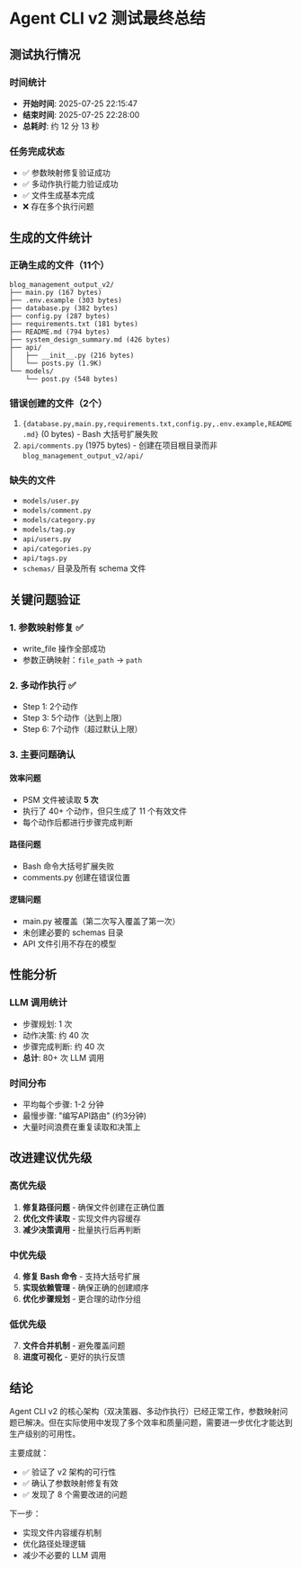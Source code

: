 # Agent CLI v2 测试最终总结

## 测试执行情况

### 时间统计
- **开始时间**: 2025-07-25 22:15:47
- **结束时间**: 2025-07-25 22:28:00
- **总耗时**: 约 12 分 13 秒

### 任务完成状态
- ✅ 参数映射修复验证成功
- ✅ 多动作执行能力验证成功
- ✅ 文件生成基本完成
- ❌ 存在多个执行问题

## 生成的文件统计

### 正确生成的文件（11个）
```
blog_management_output_v2/
├── main.py (167 bytes)
├── .env.example (303 bytes)
├── database.py (382 bytes)
├── config.py (287 bytes)
├── requirements.txt (181 bytes)
├── README.md (794 bytes)
├── system_design_summary.md (426 bytes)
├── api/
│   ├── __init__.py (216 bytes)
│   └── posts.py (1.9K)
└── models/
    └── post.py (548 bytes)
```

### 错误创建的文件（2个）
1. `{database.py,main.py,requirements.txt,config.py,.env.example,README.md}` (0 bytes) - Bash 大括号扩展失败
2. `api/comments.py` (1975 bytes) - 创建在项目根目录而非 `blog_management_output_v2/api/`

### 缺失的文件
- `models/user.py`
- `models/comment.py`
- `models/category.py`
- `models/tag.py`
- `api/users.py`
- `api/categories.py`
- `api/tags.py`
- `schemas/` 目录及所有 schema 文件

## 关键问题验证

### 1. 参数映射修复 ✅
- write_file 操作全部成功
- 参数正确映射：`file_path` → `path`

### 2. 多动作执行 ✅
- Step 1: 2个动作
- Step 3: 5个动作（达到上限）
- Step 6: 7个动作（超过默认上限）

### 3. 主要问题确认

#### 效率问题
- PSM 文件被读取 **5 次**
- 执行了 40+ 个动作，但只生成了 11 个有效文件
- 每个动作后都进行步骤完成判断

#### 路径问题
- Bash 命令大括号扩展失败
- comments.py 创建在错误位置

#### 逻辑问题
- main.py 被覆盖（第二次写入覆盖了第一次）
- 未创建必要的 schemas 目录
- API 文件引用不存在的模型

## 性能分析

### LLM 调用统计
- 步骤规划: 1 次
- 动作决策: 约 40 次
- 步骤完成判断: 约 40 次
- **总计**: 80+ 次 LLM 调用

### 时间分布
- 平均每个步骤: 1-2 分钟
- 最慢步骤: "编写API路由" (约3分钟)
- 大量时间浪费在重复读取和决策上

## 改进建议优先级

### 高优先级
1. **修复路径问题** - 确保文件创建在正确位置
2. **优化文件读取** - 实现文件内容缓存
3. **减少决策调用** - 批量执行后再判断

### 中优先级
4. **修复 Bash 命令** - 支持大括号扩展
5. **实现依赖管理** - 确保正确的创建顺序
6. **优化步骤规划** - 更合理的动作分组

### 低优先级
7. **文件合并机制** - 避免覆盖问题
8. **进度可视化** - 更好的执行反馈

## 结论

Agent CLI v2 的核心架构（双决策器、多动作执行）已经正常工作，参数映射问题已解决。但在实际使用中发现了多个效率和质量问题，需要进一步优化才能达到生产级别的可用性。

主要成就：
- ✅ 验证了 v2 架构的可行性
- ✅ 确认了参数映射修复有效
- ✅ 发现了 8 个需要改进的问题

下一步：
- 实现文件内容缓存机制
- 优化路径处理逻辑
- 减少不必要的 LLM 调用